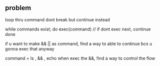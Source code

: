 ## problem
loop thru command
dont break but continue instead

while commands exist; do
    exec(command)
// if dont exec next, continue
done

if u want to make && || as command, find a way to able to continue bcs u gonna exec that anyway

command = ls , && , echo
when exec the &&, find a way to control the flow
